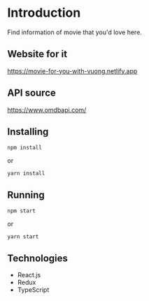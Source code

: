 # Introduction
Find information of movie that you'd love here.

## Website for it
<a href="https://movie-for-you-with-vuong.netlify.app/" target="_blank">https://movie-for-you-with-vuong.netlify.app</a>

## API source
<a href="https://www.omdbapi.com/" target="_blank">https://www.omdbapi.com/</a>

## Installing
```
npm install
```
or
```
yarn install
```

## Running
```
npm start
```
or
```
yarn start
```

## Technologies
- React.js
- Redux
- TypeScript
